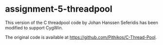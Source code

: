 # assignment-5-threadpool
This version of the C threadpool code by Johan Hanssen Seferidis has been modified to support CygWin.

The original code is available at https://github.com/Pithikos/C-Thread-Pool.
